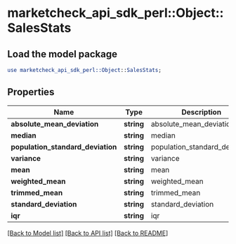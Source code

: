 # marketcheck_api_sdk_perl::Object::SalesStats

## Load the model package
```perl
use marketcheck_api_sdk_perl::Object::SalesStats;
```

## Properties
Name | Type | Description | Notes
------------ | ------------- | ------------- | -------------
**absolute_mean_deviation** | **string** | absolute_mean_deviation | [optional] 
**median** | **string** | median | [optional] 
**population_standard_deviation** | **string** | population_standard_deviation | [optional] 
**variance** | **string** | variance | [optional] 
**mean** | **string** | mean | [optional] 
**weighted_mean** | **string** | weighted_mean | [optional] 
**trimmed_mean** | **string** | trimmed_mean | [optional] 
**standard_deviation** | **string** | standard_deviation | [optional] 
**iqr** | **string** | iqr | [optional] 

[[Back to Model list]](../README.md#documentation-for-models) [[Back to API list]](../README.md#documentation-for-api-endpoints) [[Back to README]](../README.md)


